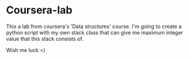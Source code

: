 # Coursera-lab
This a lab from coursera's 'Data structures' course. I'm going to create a python script with my own stack class that can give me maximum integer value that this stack consists of.

Wish me luck =)

